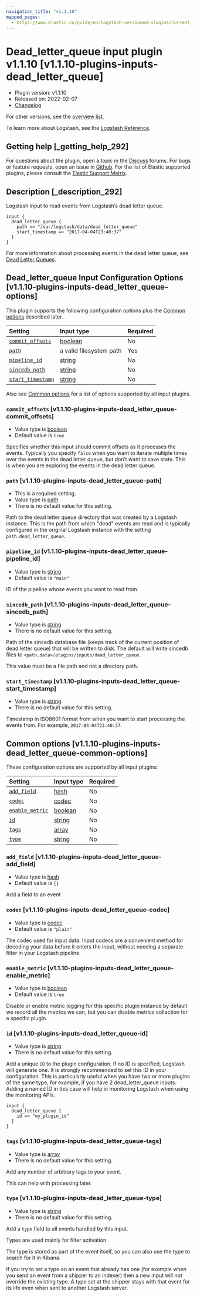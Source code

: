 ```yaml
---
navigation_title: "v1.1.10"
mapped_pages:
  - https://www.elastic.co/guide/en/logstash-versioned-plugins/current/v1.1.10-plugins-inputs-dead_letter_queue.html
---
```


# Dead_letter_queue input plugin v1.1.10 [v1.1.10-plugins-inputs-dead_letter_queue]

* Plugin version: v1.1.10
* Released on: 2022-02-07
* [Changelog](https://github.com/logstash-plugins/logstash-input-dead_letter_queue/blob/v1.1.10/CHANGELOG.md)

For other versions, see the [overview list](input-dead_letter_queue-index.md).

To learn more about Logstash, see the [Logstash Reference](https://www.elastic.co/guide/en/logstash/current/index.html).

## Getting help [_getting_help_292]

For questions about the plugin, open a topic in the [Discuss](http://discuss.elastic.co) forums. For bugs or feature requests, open an issue in [Github](https://github.com/logstash-plugins/logstash-input-dead_letter_queue). For the list of Elastic supported plugins, please consult the [Elastic Support Matrix](https://www.elastic.co/support/matrix#matrix_logstash_plugins).

## Description [_description_292]

Logstash input to read events from Logstash’s dead letter queue.

```
input {
  dead_letter_queue {
    path => "/var/logstash/data/dead_letter_queue"
    start_timestamp => "2017-04-04T23:40:37"
  }
}
```

For more information about processing events in the dead letter queue, see [Dead Letter Queues](https://www.elastic.co/guide/en/logstash/current/dead-letter-queues.html).

## Dead_letter_queue Input Configuration Options [v1.1.10-plugins-inputs-dead_letter_queue-options]

This plugin supports the following configuration options plus the [Common options](v1-1-10-plugins-inputs-dead_letter_queue.md#v1.1.10-plugins-inputs-dead_letter_queue-common-options) described later.

| Setting | Input type | Required |
| :- | :- | :- |
| [`commit_offsets`](v1-1-10-plugins-inputs-dead_letter_queue.md#v1.1.10-plugins-inputs-dead_letter_queue-commit_offsets) | [boolean](/lsr/value-types.md#boolean) | No |
| [`path`](v1-1-10-plugins-inputs-dead_letter_queue.md#v1.1.10-plugins-inputs-dead_letter_queue-path) | a valid filesystem path | Yes |
| [`pipeline_id`](v1-1-10-plugins-inputs-dead_letter_queue.md#v1.1.10-plugins-inputs-dead_letter_queue-pipeline_id) | [string](/lsr/value-types.md#string) | No |
| [`sincedb_path`](v1-1-10-plugins-inputs-dead_letter_queue.md#v1.1.10-plugins-inputs-dead_letter_queue-sincedb_path) | [string](/lsr/value-types.md#string) | No |
| [`start_timestamp`](v1-1-10-plugins-inputs-dead_letter_queue.md#v1.1.10-plugins-inputs-dead_letter_queue-start_timestamp) | [string](/lsr/value-types.md#string) | No |

Also see [Common options](v1-1-10-plugins-inputs-dead_letter_queue.md#v1.1.10-plugins-inputs-dead_letter_queue-common-options) for a list of options supported by all input plugins.

### `commit_offsets` [v1.1.10-plugins-inputs-dead_letter_queue-commit_offsets]

* Value type is [boolean](/lsr/value-types.md#boolean)
* Default value is `true`

Specifies whether this input should commit offsets as it processes the events. Typically you specify `false` when you want to iterate multiple times over the events in the dead letter queue, but don’t want to save state. This is when you are exploring the events in the dead letter queue.

### `path` [v1.1.10-plugins-inputs-dead_letter_queue-path]

* This is a required setting.
* Value type is [path](/lsr/value-types.md#path)
* There is no default value for this setting.

Path to the dead letter queue directory that was created by a Logstash instance. This is the path from which "dead" events are read and is typically configured in the original Logstash instance with the setting `path.dead_letter_queue`.

### `pipeline_id` [v1.1.10-plugins-inputs-dead_letter_queue-pipeline_id]

* Value type is [string](/lsr/value-types.md#string)
* Default value is `"main"`

ID of the pipeline whose events you want to read from.

### `sincedb_path` [v1.1.10-plugins-inputs-dead_letter_queue-sincedb_path]

* Value type is [string](/lsr/value-types.md#string)
* There is no default value for this setting.

Path of the sincedb database file (keeps track of the current position of dead letter queue) that will be written to disk. The default will write sincedb files to `<path.data>/plugins/inputs/dead_letter_queue`.

This value must be a file path and not a directory path.

### `start_timestamp` [v1.1.10-plugins-inputs-dead_letter_queue-start_timestamp]

* Value type is [string](/lsr/value-types.md#string)
* There is no default value for this setting.

Timestamp in ISO8601 format from when you want to start processing the events from. For example, `2017-04-04T23:40:37`.

## Common options [v1.1.10-plugins-inputs-dead_letter_queue-common-options]

These configuration options are supported by all input plugins:

| Setting | Input type | Required |
| :- | :- | :- |
| [`add_field`](v1-1-10-plugins-inputs-dead_letter_queue.md#v1.1.10-plugins-inputs-dead_letter_queue-add_field) | [hash](/lsr/value-types.md#hash) | No |
| [`codec`](v1-1-10-plugins-inputs-dead_letter_queue.md#v1.1.10-plugins-inputs-dead_letter_queue-codec) | [codec](/lsr/value-types.md#codec) | No |
| [`enable_metric`](v1-1-10-plugins-inputs-dead_letter_queue.md#v1.1.10-plugins-inputs-dead_letter_queue-enable_metric) | [boolean](/lsr/value-types.md#boolean) | No |
| [`id`](v1-1-10-plugins-inputs-dead_letter_queue.md#v1.1.10-plugins-inputs-dead_letter_queue-id) | [string](/lsr/value-types.md#string) | No |
| [`tags`](v1-1-10-plugins-inputs-dead_letter_queue.md#v1.1.10-plugins-inputs-dead_letter_queue-tags) | [array](/lsr/value-types.md#array) | No |
| [`type`](v1-1-10-plugins-inputs-dead_letter_queue.md#v1.1.10-plugins-inputs-dead_letter_queue-type) | [string](/lsr/value-types.md#string) | No |

### `add_field` [v1.1.10-plugins-inputs-dead_letter_queue-add_field]

* Value type is [hash](/lsr/value-types.md#hash)
* Default value is `{}`

Add a field to an event

### `codec` [v1.1.10-plugins-inputs-dead_letter_queue-codec]

* Value type is [codec](/lsr/value-types.md#codec)
* Default value is `"plain"`

The codec used for input data. Input codecs are a convenient method for decoding your data before it enters the input, without needing a separate filter in your Logstash pipeline.

### `enable_metric` [v1.1.10-plugins-inputs-dead_letter_queue-enable_metric]

* Value type is [boolean](/lsr/value-types.md#boolean)
* Default value is `true`

Disable or enable metric logging for this specific plugin instance by default we record all the metrics we can, but you can disable metrics collection for a specific plugin.

### `id` [v1.1.10-plugins-inputs-dead_letter_queue-id]

* Value type is [string](/lsr/value-types.md#string)
* There is no default value for this setting.

Add a unique `ID` to the plugin configuration. If no ID is specified, Logstash will generate one. It is strongly recommended to set this ID in your configuration. This is particularly useful when you have two or more plugins of the same type, for example, if you have 2 dead\_letter\_queue inputs. Adding a named ID in this case will help in monitoring Logstash when using the monitoring APIs.

```
input {
  dead_letter_queue {
    id => "my_plugin_id"
  }
}
```

### `tags` [v1.1.10-plugins-inputs-dead_letter_queue-tags]

* Value type is [array](/lsr/value-types.md#array)
* There is no default value for this setting.

Add any number of arbitrary tags to your event.

This can help with processing later.

### `type` [v1.1.10-plugins-inputs-dead_letter_queue-type]

* Value type is [string](/lsr/value-types.md#string)
* There is no default value for this setting.

Add a `type` field to all events handled by this input.

Types are used mainly for filter activation.

The type is stored as part of the event itself, so you can also use the type to search for it in Kibana.

If you try to set a type on an event that already has one (for example when you send an event from a shipper to an indexer) then a new input will not override the existing type. A type set at the shipper stays with that event for its life even when sent to another Logstash server.
